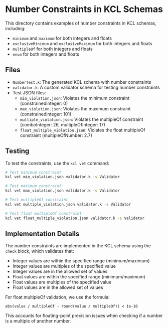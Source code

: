 # Number Constraints in KCL Schemas

This directory contains examples of number constraints in KCL schemas, including:

- `minimum` and `maximum` for both integers and floats
- `exclusiveMinimum` and `exclusiveMaximum` for both integers and floats
- `multipleOf` for both integers and floats
- `enum` for both integers and floats

## Files

- `NumberTest.k`: The generated KCL schema with number constraints
- `validator.k`: A custom validator schema for testing number constraints
- Test JSON files:
  - `min_violation.json`: Violates the minimum constraint (constrainedInteger: 0)
  - `max_violation.json`: Violates the maximum constraint (constrainedInteger: 101)
  - `multiple_violation.json`: Violates the multipleOf constraint (comboInteger: 26, multipleOfInteger: 17)
  - `float_multiple_violation.json`: Violates the float multipleOf constraint (multipleOfNumber: 2.7)

## Testing

To test the constraints, use the `kcl vet` command:

```bash
# Test minimum constraint
kcl vet min_violation.json validator.k -s Validator

# Test maximum constraint
kcl vet max_violation.json validator.k -s Validator

# Test multipleOf constraint
kcl vet multiple_violation.json validator.k -s Validator

# Test float multipleOf constraint
kcl vet float_multiple_violation.json validator.k -s Validator
```

## Implementation Details

The number constraints are implemented in the KCL schema using the `check` block, which validates that:

- Integer values are within the specified range (minimum/maximum)
- Integer values are multiples of the specified value
- Integer values are in the allowed set of values
- Float values are within the specified range (minimum/maximum)
- Float values are multiples of the specified value
- Float values are in the allowed set of values

For float multipleOf validation, we use the formula:
```
abs(value / multipleOf - round(value / multipleOf)) < 1e-10
```

This accounts for floating-point precision issues when checking if a number is a multiple of another number. 
